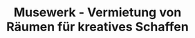 ---
title: "Musewerk - Vermietung von Räumen für kreatives Schaffen"
url: /luedenscheid/musewerk-vermietung-von-raeumen-fuer-kreatives-schaffen/
shop: Mieten
---